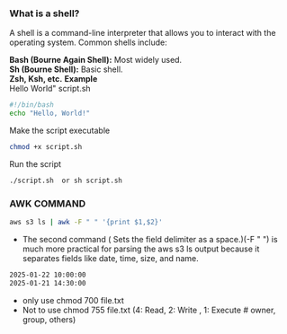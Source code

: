 ### What is a shell?
A shell is a command-line interpreter that allows you to interact with the operating system. Common shells include: <br>

 **Bash (Bourne Again Shell):** Most widely used.<br>
 **Sh (Bourne Shell):** Basic shell.<br>
 **Zsh, Ksh, etc.**
**Example**<br>
Hello World" script.sh
```sh
#!/bin/bash
echo "Hello, World!"
```
Make the script executable
```sh
chmod +x script.sh
```
Run the script
```sh
./script.sh  or sh script.sh
```





















### AWK COMMAND
```sh
aws s3 ls | awk -F " " '{print $1,$2}'
```
- The second command ( Sets the field delimiter as a space.)(-F " ") is much more practical for parsing the aws s3 ls output because it separates fields like date, time, size, and name.<br>
```sh
2025-01-22 10:00:00
2025-01-21 14:30:00
```
- only use chmod 700 file.txt <br>
- Not to use chmod 755 file.txt (4: Read, 2: Write , 1: Execute # owner, group, others) <br>
